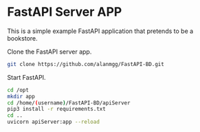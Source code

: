 # FastAPI Server APP

This is a simple example FastAPI application that pretends to be a bookstore.

Clone the FastAPI server app.
```bash
git clone https://github.com/alanmgg/FastAPI-BD.git
```

Start FastAPI.
```bash
cd /opt
mkdir app
cd /home/(username)/FastAPI-BD/apiServer
pip3 install -r requirements.txt
cd ..
uvicorn apiServer:app --reload
```
